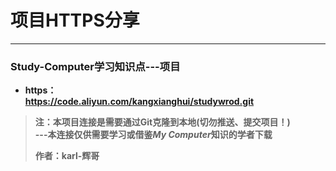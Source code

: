 # 项目HTTPS分享

---

### Study-Computer学习知识点---项目
  - **https：**  
  **https://code.aliyun.com/kangxianghui/studywrod.git**  
>  **注：本项目连接是需要通过Git克隆到本地(切勿推送、提交项目！)**  
>  **---本连接仅供需要学习或借鉴*****My Computer*****知识的学者下载**  
>    
>  **作者：karl-辉哥**
